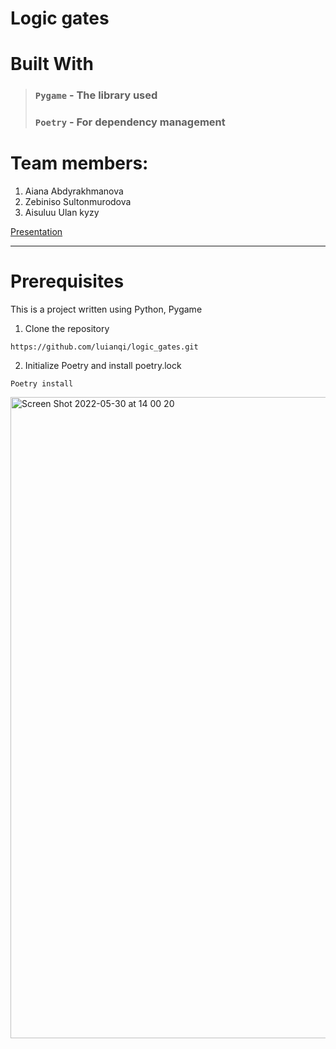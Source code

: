 # Logic gates

# Built With

> ### `Pygame` - The library used
> ### `Poetry` - For dependency management

# Team members:
1) Aiana Abdyrakhmanova
2) Zebiniso Sultonmurodova
3) Aisuluu Ulan kyzy

[Presentation](https://github.com/luianqi/logic_gates/files/8829742/Logic.gates.pdf)


---
# Prerequisites
This is a project written using Python, Pygame
1. Clone the repository
```
https://github.com/luianqi/logic_gates.git
```
2. Initialize Poetry and install poetry.lock
```
Poetry install 
```

<img width="1026" alt="Screen Shot 2022-05-30 at 14 00 20" src="https://user-images.githubusercontent.com/73655002/170945895-f78aa799-f850-4db3-95a8-f6b17df44db8.png">

